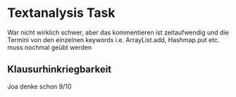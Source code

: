 # Textanalysis Task
War nicht wirklich schwer, aber das kommentieren ist zeitaufwendig und die Termini von den einzelnen keywords i.e. ArrayList.add, Hashmap.put etc. muss nochmal geübt werden 
## Klausurhinkriegbarkeit
Joa denke schon 9/10
